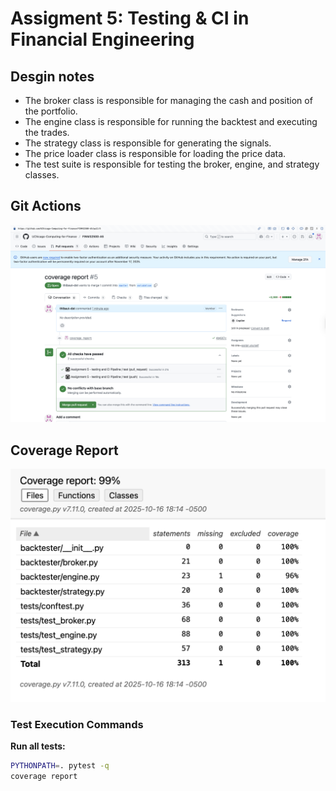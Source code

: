 # Assigment 5: Testing & CI in Financial Engineering

## Desgin notes

- The broker class is responsible for managing the cash and position of the portfolio.
- The engine class is responsible for running the backtest and executing the trades.
- The strategy class is responsible for generating the signals.
- The price loader class is responsible for loading the price data.
- The test suite is responsible for testing the broker, engine, and strategy classes.

## Git Actions

![Coverage Report](gitaction.png)

## Coverage Report

![Coverage Report](cov.png)

### Test Execution Commands

**Run all tests:**
```bash
PYTHONPATH=. pytest -q
coverage report
```

